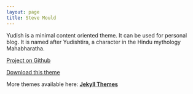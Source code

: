 ```yaml
---
layout: page
title: Steve Mould
---
```



Yudish is a minimal content oriented theme. It can be used for personal blog. It is named after Yudishtira, a character in the Hindu mythology Mahabharatha.

[Project on Github](https://github.com/sharu725/yudish)

[Download this theme](https://github.com/sharu725/yudish/archive/master.zip)

More themes available here: [**Jekyll Themes**](http://blog.webjeda.com/jekyll-themes/)